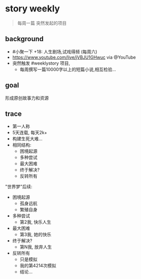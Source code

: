 # story weekly 
> 每周一篇
> 突然发起的项目

## background

- #小聚一下 +18: 人生剧场,试戏得频 (每周六) 
- https://www.youtube.com/live/jVBJU1GHwuc via @YouTube 
- 突然触发 #weeklystory 项目,
    - 每周撰写一篇10000字以上的短篇小说,相互检验...

## goal

形成原创故事力和资源

## trace

- 第一人称
- 5天连载, 每天2k+
- 构建生死大难...
- 相同结构:
    - 困境起源
    - 多种尝试
    - 最大困难
    - 终于解决?
    - 反转所有

"世界梦"后续:

- 困境起源
    - 孤身远航
    - 繁殖自身
- 多种尝试
    - 第2我, 快乐人生
- 最大困难
    - 第3我, 她的快乐
- 终于解决?
    - 第N我, 放弃人生
- 反转所有
    - 只是模拟
    - 我的第4214次模拟
    - 结论...



